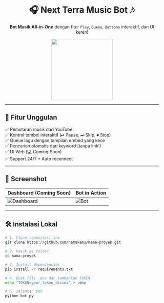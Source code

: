 <h1 align="center">🎧 Next Terra Music Bot 🎶</h1>
<p align="center">
  <b>Bot Musik All-in-One</b> dengan fitur <code>Play</code>, <code>Queue</code>, <code>Buttons</code> interaktif, dan UI keren!
</p>

<p align="center">
  <img src="https://media.giphy.com/media/QBd2kLB5qDmysEXre9/giphy.gif" width="200" />
</p>

---

## 🚀 Fitur Unggulan

✅ Pemutaran musik dari YouTube  
✅ Kontrol tombol interaktif (⏯ Pause, ⏭ Skip, ⏹ Stop)  
✅ Queue lagu dengan tampilan embed yang kece  
✅ Pencarian otomatis dari keyword (tanpa link!)  
✅ UI Web (💻 Coming Soon)  
✅ Support 24/7 + Auto reconnect  

---

## 📸 Screenshot
| Dashboard (Coming Soon) | Bot in Action |
|--------------------------|----------------|
| ![Dashboard](https://via.placeholder.com/300x180.png?text=Coming+Soon) | ![Bot](https://via.placeholder.com/300x180.png?text=Bot+Screenshot) |

---

## 🛠️ Instalasi Lokal

```bash
# 1. Clone repositori ini
git clone https://github.com/namakamu/nama-proyek.git

# 2. Masuk ke folder
cd nama-proyek

# 3. Install dependencies
pip install -r requirements.txt

# 4. Buat file .env dan tambahkan TOKEN
echo "TOKEN=your_token_disini" > .env

# 5. Jalankan bot
python bot.py
